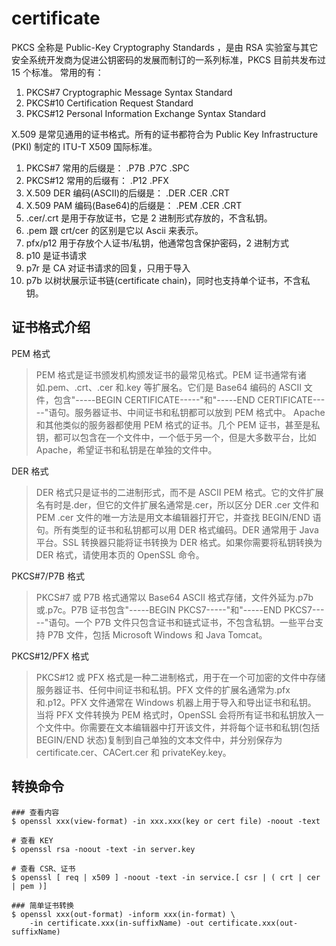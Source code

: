 # certificate

PKCS 全称是 Public-Key Cryptography Standards ，是由 RSA 实验室与其它安全系统开发商为促进公钥密码的发展而制订的一系列标准，PKCS 目前共发布过 15 个标准。 常用的有：

1. PKCS#7 Cryptographic Message Syntax Standard
2. PKCS#10 Certification Request Standard
3. PKCS#12 Personal Information Exchange Syntax Standard

X.509 是常见通用的证书格式。所有的证书都符合为 Public Key Infrastructure (PKI) 制定的 ITU-T X509 国际标准。

1. PKCS#7 常用的后缀是： .P7B .P7C .SPC
2. PKCS#12 常用的后缀有： .P12 .PFX
3. X.509 DER 编码(ASCII)的后缀是： .DER .CER .CRT
4. X.509 PAM 编码(Base64)的后缀是： .PEM .CER .CRT
5. .cer/.crt 是用于存放证书，它是 2 进制形式存放的，不含私钥。
6. .pem 跟 crt/cer 的区别是它以 Ascii 来表示。
7. pfx/p12 用于存放个人证书/私钥，他通常包含保护密码，2 进制方式
8. p10 是证书请求
9. p7r 是 CA 对证书请求的回复，只用于导入
10. p7b 以树状展示证书链(certificate chain)，同时也支持单个证书，不含私钥。

## 证书格式介绍

PEM 格式

> PEM 格式是证书颁发机构颁发证书的最常见格式。PEM 证书通常有诸如.pem、.crt、.cer 和.key 等扩展名。它们是 Base64 编码的 ASCII 文件，包含"-----BEGIN CERTIFICATE-----"和"-----END CERTIFICATE-----"语句。服务器证书、中间证书和私钥都可以放到 PEM 格式中。
> Apache 和其他类似的服务器都使用 PEM 格式的证书。几个 PEM 证书，甚至是私钥，都可以包含在一个文件中，一个低于另一个，但是大多数平台，比如 Apache，希望证书和私钥是在单独的文件中。

DER 格式

> DER 格式只是证书的二进制形式，而不是 ASCII PEM 格式。它的文件扩展名有时是.der，但它的文件扩展名通常是.cer，所以区分 DER .cer 文件和 PEM .cer 文件的唯一方法是用文本编辑器打开它，并查找 BEGIN/END 语句。所有类型的证书和私钥都可以用 DER 格式编码。DER 通常用于 Java 平台。SSL 转换器只能将证书转换为 DER 格式。如果你需要将私钥转换为 DER 格式，请使用本页的 OpenSSL 命令。

PKCS#7/P7B 格式

> PKCS#7 或 P7B 格式通常以 Base64 ASCII 格式存储，文件外延为.p7b 或.p7c。P7B 证书包含"-----BEGIN PKCS7-----"和"-----END PKCS7-----"语句。一个 P7B 文件只包含证书和链式证书，不包含私钥。一些平台支持 P7B 文件，包括 Microsoft Windows 和 Java Tomcat。

PKCS#12/PFX 格式

> PKCS#12 或 PFX 格式是一种二进制格式，用于在一个可加密的文件中存储服务器证书、任何中间证书和私钥。PFX 文件的扩展名通常为.pfx 和.p12。PFX 文件通常在 Windows 机器上用于导入和导出证书和私钥。
> 当将 PFX 文件转换为 PEM 格式时，OpenSSL 会将所有证书和私钥放入一个文件中。你需要在文本编辑器中打开该文件，并将每个证书和私钥(包括 BEGIN/END 状态)复制到自己单独的文本文件中，并分别保存为 certificate.cer、CACert.cer 和 privateKey.key。

## 转换命令

```linux
### 查看内容
$ openssl xxx(view-format) -in xxx.xxx(key or cert file) -noout -text

# 查看 KEY
$ openssl rsa -noout -text -in server.key

# 查看 CSR、证书
$ openssl [ req | x509 ] -noout -text -in service.[ csr | ( crt | cer | pem )]

### 简单证书转换
$ openssl xxx(out-format) -inform xxx(in-format) \
    -in certificate.xxx(in-suffixName) -out certificate.xxx(out-suffixName)
```
